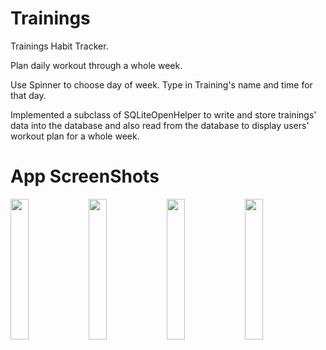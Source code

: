 # Trainings
Trainings Habit Tracker.  

Plan daily workout through a whole week. 

Use Spinner to choose day of week. Type in Training's name and time for that day. 

Implemented a subclass of SQLiteOpenHelper to write and store trainings' data into the database and also read from the database to display users' workout plan for a whole week. ﻿

# App ScreenShots
<img src="1.png" width="24%"/> <img src="2.png" width="24%"/> <img src="3.png" width="24%"/> <img src="4.png" width="24%"/>
